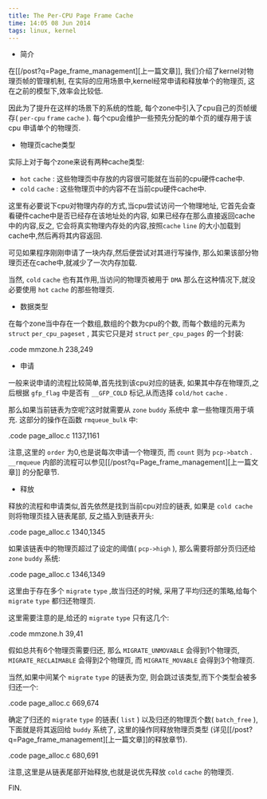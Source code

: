 ```yaml
---
title: The Per-CPU Page Frame Cache
time: 14:05 08 Jun 2014
tags: linux, kernel
---
```


* 简介

在[[/post?q=Page_frame_management][上一篇文章]],
我们介绍了kernel对物理页帧的管理机制,
在实际的应用场景中,kernel经常申请和释放单个的物理页,
这在之前的模型下,效率会比较低.

因此为了提升在这样的场景下的系统的性能,
每个zone中引入了cpu自己的页帧缓存( `per-cpu` `frame` `cache` ).
每个cpu会维护一些预先分配的单个页的缓存用于该cpu
申请单个的物理页.

* 物理页cache类型

实际上对于每个zone来说有两种cache类型:

- `hot` `cache` : 这些物理页中存放的内容很可能就在当前的cpu硬件cache中.
- `cold` `cache` : 这些物理页中的内容不在当前cpu硬件cache中.

这里有必要说下cpu对物理内存的方式,当cpu尝试访问一个物理地址,
它首先会查看硬件cache中是否已经存在该地址处的内容,
如果已经存在那么直接返回cache中的内容,反之,
它会将真实物理内存处的内容,按照`cache` `line` 的大小加载到
cache中,然后再将其内容返回.

可见如果程序刚刚申请了一块内存,然后便尝试对其进行写操作,
那么如果该部分物理页还在cache中,就减少了一次内存加载.

当然, `cold` `cache` 也有其作用,当访问的物理页被用于 `DMA`
那么在这种情况下,就没必要使用 `hot` `cache` 的那些物理页.

* 数据类型

在每个zone当中存在一个数组,数组的个数为cpu的个数,
而每个数组的元素为 `struct` `per_cpu_pageset` ,
其实它只是对 `struct` `per_cpu_pages` 的一个封装:

.code mmzone.h 238,249

* 申请

一般来说申请的流程比较简单,首先找到该cpu对应的链表,
如果其中存在物理页,之后根据 `gfp_flag` 中是否有
`__GFP_COLD` 标记,从而选择 `cold/hot` `cache` .

那么如果当前链表为空呢?这时就需要从 `zone` `buddy` 系统中
拿一些物理页用于填充.
这部分的操作在函数 `rmqueue_bulk` 中:

.code page_alloc.c 1137,1161

注意,这里的 `order` 为0,也是说每次申请一个物理页,
而 `count` 则为 `pcp->batch` . `__rmqueue`
内部的流程可以参见[[/post?q=Page_frame_management][上一篇文章]]
的分配章节.

* 释放

释放的流程和申请类似,首先依然是找到当前cpu对应的链表,
如果是 `cold cache` 则将物理页挂入链表尾部,
反之插入到链表开头:

.code page_alloc.c 1340,1345

如果该链表中的物理页超过了设定的阈值( `pcp->high` ),
那么需要将部分页归还给 `zone` `buddy` 系统:

.code page_alloc.c 1346,1349

这里由于存在多个 `migrate` `type` ,故当归还的时候,
采用了平均归还的策略,给每个 `migrate` `type` 都归还物理页.

这里需要注意的是,给还的 `migrate` `type` 只有这几个:

.code mmzone.h 39,41

假如总共有6个物理页需要归还,
那么 `MIGRATE_UNMOVABLE` 会得到1个物理页,
`MIGRATE_RECLAIMABLE` 会得到2个物理页,
而 `MIGRATE_MOVABLE` 会得到3个物理页.

当然,如果中间某个 `migrate` `type` 的链表为空,
则会跳过该类型,而下个类型会被多归还一个:

.code page_alloc.c 669,674

确定了归还的 `migrate` `type` 的链表( `list` )
以及归还的物理页个数( `batch_free` ),
下面就是将其返回给 `buddy` 系统了,
这里的操作同释放物理页类型
(详见[[/post?q=Page_frame_management][上一篇文章]]的释放章节).

.code page_alloc.c 680,691

注意,这里是从链表尾部开始释放,也就是说优先释放 `cold` `cache` 的物理页.

FIN.
